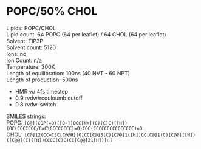 # POPC/50% CHOL

Lipids: POPC/CHOL<br/>
Lipid count: 64 POPC (64 per leaflet) / 64 CHOL (64 per leaflet)<br/>
Solvent: TIP3P<br/>
Solvent count: 5120<br/>
Ions: no<br/>
Ion Count: n/a<br/>
Temperature: 300K<br/>
Length of equilibration: 100ns (40 NVT - 60 NPT)<br/>
Length of production: 500ns<br/>

- HMR w/ 4fs timestep
- 0.9 rvdw/rcouloumb cutoff
- 0.8 rvdw-switch

SMILES strings: <br/>
POPC: `[C@](COP(=O)([O-])OCC[N+](C)(C)C)([H])(OC(CCCCCCC/C=C\CCCCCCCC)=O)COC(CCCCCCCCCCCCCCC)=O`<br/>
CHOL: `[C@]12(CC=C3C[C@@H](O)CC[C@]3(C)[C@@]1([H])CC[C@]1(C)[C@@]([H])([C@@](C)([H])CCCC(C)C)CC[C@@]21[H])[H]`
